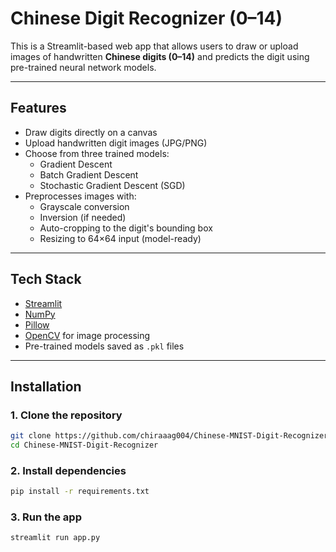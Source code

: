# Chinese Digit Recognizer (0–14)

This is a Streamlit-based web app that allows users to draw or upload images of handwritten **Chinese digits (0–14)** and predicts the digit using pre-trained neural network models.

---

## Features

- Draw digits directly on a canvas
- Upload handwritten digit images (JPG/PNG)
- Choose from three trained models:
  - Gradient Descent
  - Batch Gradient Descent
  - Stochastic Gradient Descent (SGD)
- Preprocesses images with:
  - Grayscale conversion
  - Inversion (if needed)
  - Auto-cropping to the digit's bounding box
  - Resizing to 64×64 input (model-ready)

---

## Tech Stack

- [Streamlit](https://streamlit.io/)
- [NumPy](https://numpy.org/)
- [Pillow](https://python-pillow.org/)
- [OpenCV](https://opencv.org/) for image processing
- Pre-trained models saved as `.pkl` files

---

## Installation

### 1. Clone the repository

```bash
git clone https://github.com/chiraaag004/Chinese-MNIST-Digit-Recognizer.git
cd Chinese-MNIST-Digit-Recognizer
```

### 2. Install dependencies

```bash
pip install -r requirements.txt
```

### 3. Run the app

```bash
streamlit run app.py
```
